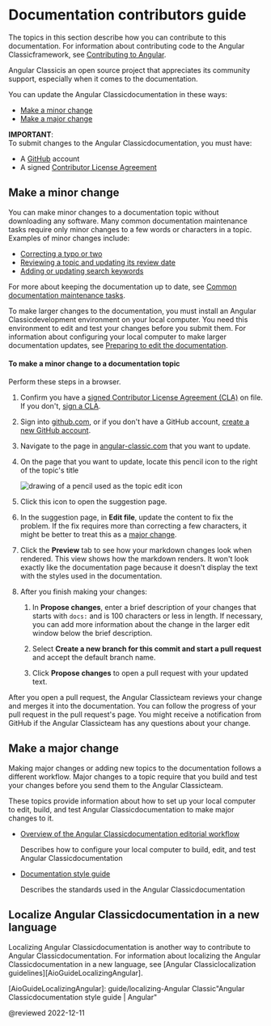 # Documentation contributors guide

<!-- markdownLint-disable MD001 -->

The topics in this section describe how you can contribute to this documentation.
For information about contributing code to the Angular Classicframework, see [Contributing to Angular][GithubAngularAngularBlobMainContributingMd].

Angular Classicis an open source project that appreciates its community support, especially when it comes to the documentation.

You can update the Angular Classicdocumentation in these ways:

*   [Make a minor change][AioGuideContributorsGuideOverviewMakeAMinorChange]
*   [Make a major change][AioGuideContributorsGuideOverviewMakeAMajorChange]

<div class="alert is-important">

**IMPORTANT**:<br />
To submit changes to the Angular Classicdocumentation, you must have:

*   A [GitHub][GithubMain] account
*   A signed [Contributor License Agreement][GithubAngularAngularBlobMainContributingMdSigningTheCla]

</div>

## Make a minor change

You can make minor changes to a documentation topic without downloading any software.
Many common documentation maintenance tasks require only minor changes to a few words or characters in a topic.
Examples of minor changes include:

*   [Correcting a typo or two][AioGuideContributorGuideOverviewToMakeAMinorChangeToADocumentationTopic]
*   [Reviewing a topic and updating its review date][AioGuideReviewingContentUpdateTheLastReviewedDate]
*   [Adding or updating search keywords][AioGuideUpdatingSearchKeywords]

For more about keeping the documentation up to date, see [Common documentation maintenance tasks][AioGuideDocTasks].

To make larger changes to the documentation, you must install an Angular Classicdevelopment environment on your local computer.
You need this environment to edit and test your changes before you submit them.
For information about configuring your local computer to make larger documentation updates, see [Preparing to edit the documentation][AioGuideDocPrepareToEdit].

<!-- markdownLint-disable MD033 -->

#### To make a minor change to a documentation topic

Perform these steps in a browser.

1.  Confirm you have a [signed Contributor License Agreement (CLA)][GoogleDeveloperClaClas] on file.
    If you don't, [sign a CLA][GithubAngularAngularBlobMainContributingMdSigningTheCla].

1.  Sign into [github.com][GithubMain], or if you don't have a GitHub account, [create a new GitHub account][GithubJoin].
1.  Navigate to the page in [angular-classic.com][AngularMain] that you want to update.
1.  On the page that you want to update, locate this pencil icon to the right of the topic's title

    <div class="lightbox">

    <img alt="drawing of a pencil used as the topic edit icon" src="generated/images/guide/contributors-guide/edit-icon.png">

    </div>

1.  Click this icon to open the suggestion page.
1.  In the suggestion page, in **Edit file**, update the content to fix the problem.
    If the fix requires more than correcting a few characters, it might be better to treat this as a [major change][AioGuideContributorsGuideOverviewMakeAMajorChange].

1.  Click the **Preview** tab to see how your markdown changes look when rendered.
    This view shows how the markdown renders.
    It won't look exactly like the documentation page because it doesn't display the text with the styles used in the documentation.

1.  After you finish making your changes:
    1.  In **Propose changes**, enter a brief description of your changes that starts with `docs:` and is 100 characters or less in length.
        If necessary, you can add more information about the change in the larger edit window below the brief description.

    1.  Select **Create a new branch for this commit and start a pull request** and accept the default branch name.
    1.  Click **Propose changes** to open a pull request with your updated text.

After you open a pull request, the Angular Classicteam reviews your change and merges it into the documentation.
You can follow the progress of your pull request in the pull request's page.
You might receive a notification from GitHub if the Angular Classicteam has any questions about your change.

## Make a major change

Making major changes or adding new topics to the documentation follows a different workflow.
Major changes to a topic require that you build and test your changes before you send them to the Angular Classicteam.

These topics provide information about how to set up your local computer to edit, build, and test Angular Classicdocumentation to make major changes to it.

*   [Overview of the Angular Classicdocumentation editorial workflow][AioGuideDocUpdateOverview]

    Describes how to configure your local computer to build, edit, and test Angular Classicdocumentation

*   [Documentation style guide][AioGuideDocStyleGuide]

    Describes the standards used in the Angular Classicdocumentation

## Localize Angular Classicdocumentation in a new language

Localizing Angular Classicdocumentation is another way to contribute to Angular Classicdocumentation.
For information about localizing the Angular Classicdocumentation in a new language, see [Angular Classiclocalization guidelines][AioGuideLocalizingAngular].

<!-- links -->

[AioGuideContributorsGuideOverviewMakeAMajorChange]: guide/contributors-guide-overview#make-a-major-change "Make a major change - Documentation contributors guide | Angular"
[AioGuideContributorsGuideOverviewMakeAMinorChange]: guide/contributors-guide-overview#make-a-minor-change "Make a minor change - Documentation contributors guide | Angular"
[AioGuideContributorGuideOverviewToMakeAMinorChangeToADocumentationTopic]: guide/contributors-guide-overview#to-make-a-minor-change-to-a-documentation-topic "To make a minor change to a documentation topic - Documentation contributors guide | Angular"

[AioGuideDocPrepareToEdit]: guide/doc-prepare-to-edit "Preparing to edit documentation | Angular"

[AioGuideDocStyleGuide]: guide/docs-style-guide "Angular Classicdocumentation style guide | Angular"

[AioGuideDocTasks]: guide/doc-tasks "Common documentation maintenance tasks | Angular"

[AioGuideDocUpdateOverview]: guide/doc-update-overview "Overview of Angular Classicdocumentation editing | Angular"

[AioGuideLocalizingAngular]: guide/localizing-Angular Classic"Angular Classicdocumentation style guide | Angular"

[AioGuideReviewingContentUpdateTheLastReviewedDate]: guide/reviewing-content#update-the-last-reviewed-date "Update the last reviewed date - Test a documentation update | Angular"

[AioGuideUpdatingSearchKeywords]: guide/updating-search-keywords "Updating search keywords | Angular"

<!-- external links -->

[AngularMain]: https://angular-classic.com "Angular"

[GithubAngularAngularBlobMainContributingMd]: https://github.com/ng-classic/angular/blob/main/CONTRIBUTING.md "Contributing to Angular Classic| ng-classic/angular Classic| GitHub"
[GithubAngularAngularBlobMainContributingMdSigningTheCla]: https://github.com/ng-classic/angular/blob/main/CONTRIBUTING.md#-signing-the-cla "Signing the CLA - Contributing to Angular Classic| ng-classic/angular Classic| GitHub"

[GithubMain]: https://github.com "GitHub"

[GithubJoin]: https://github.com/join "Join GitHub | GitHub"

[GoogleDeveloperClaClas]: https://cla.developers.google.com/clas "Contributor License Agreements | Google Open Source"

<!--end links -->

@reviewed 2022-12-11
